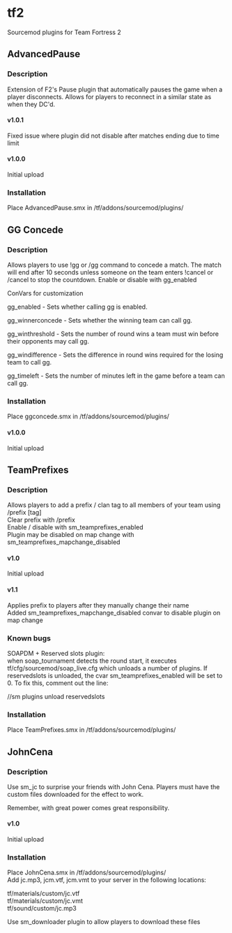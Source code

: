 # tf2
Sourcemod plugins for Team Fortress 2

## AdvancedPause

### Description
Extension of F2's Pause plugin that automatically pauses the game when a player disconnects. Allows for players to reconnect in a similar state as when they DC'd. 

#### v1.0.1
Fixed issue where plugin did not disable after matches ending due to time limit

#### v1.0.0  
Initial upload

### Installation
Place AdvancedPause.smx in /tf/addons/sourcemod/plugins/

## GG Concede

### Description
Allows players to use !gg or /gg command to concede a match. The match will end after 10 seconds unless someone on the team enters !cancel or /cancel to stop the countdown.
Enable or disable with gg\_enabled

ConVars for customization

gg\_enabled - Sets whether calling gg is enabled.

gg\_winnerconcede - Sets whether the winning team can call gg.

gg\_winthreshold - Sets the number of round wins a team must win before their opponents may call gg.

gg\_windifference - Sets the difference in round wins required for the losing team to call gg.

gg\_timeleft - Sets the number of minutes left in the game before a team can call gg.


### Installation
Place ggconcede.smx in /tf/addons/sourcemod/plugins/

#### v1.0.0  
Initial upload

## TeamPrefixes

### Description
Allows players to add a prefix / clan tag to all members of your team using /prefix [tag]  
Clear prefix with /prefix   
Enable / disable with sm\_teamprefixes_enabled  
Plugin may be disabled on map change with sm\_teamprefixes\_mapchange\_disabled

#### v1.0  
Initial upload
  
#### v1.1  
Applies prefix to players after they manually change their name  
Added sm\_teamprefixes\_mapchange\_disabled convar to disable plugin on map change
  
### Known bugs
SOAPDM + Reserved slots plugin:  
when soap\_tournament detects the round start, it executes tf/cfg/sourcemod/soap\_live.cfg which unloads a number of plugins. If reservedslots is unloaded, the cvar sm\_teamprefixes\_enabled will be set to 0. To fix this, comment out the line:  

//sm plugins unload reservedslots

### Installation
Place TeamPrefixes.smx in /tf/addons/sourcemod/plugins/

## JohnCena

### Description

Use sm_jc to surprise your friends with John Cena. Players must have the custom files downloaded for the effect to work.  

Remember, with great power comes great responsibility.

#### v1.0
Initial upload

### Installation
Place JohnCena.smx in /tf/addons/sourcemod/plugins/  
Add jc.mp3, jcm.vtf, jcm.vmt to your server in the following locations:

tf/materials/custom/jc.vtf  
tf/materials/custom/jc.vmt  
tf/sound/custom/jc.mp3  

Use sm_downloader plugin to allow players to download these files
